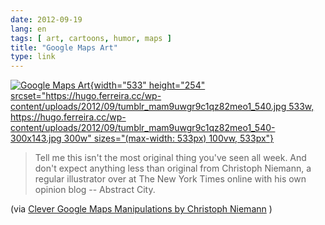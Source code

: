 ```yaml
---
date: 2012-09-19
lang: en
tags: [ art, cartoons, humor, maps ]
title: "Google Maps Art"
type: link
---
```


[![Google Maps
Art](https://hugo.ferreira.cc/wp-content/uploads/2012/09/tumblr_mam9uwgr9c1qz82meo1_540.jpg){width="533"
height="254"
srcset="https://hugo.ferreira.cc/wp-content/uploads/2012/09/tumblr_mam9uwgr9c1qz82meo1_540.jpg 533w, https://hugo.ferreira.cc/wp-content/uploads/2012/09/tumblr_mam9uwgr9c1qz82meo1_540-300x143.jpg 300w"
sizes="(max-width: 533px) 100vw, 533px"}](https://hugo.ferreira.cc/wp-content/uploads/2012/09/tumblr_mam9uwgr9c1qz82meo1_540.jpg)

> Tell me this isn't the most original thing you've seen all week. And
> don't expect anything less than original from Christoph Niemann, a
> regular illustrator over at The New York Times online with his own
> opinion blog -- Abstract City.

(via [Clever Google Maps Manipulations by Christoph
Niemann](http://abduzeedo.com/clever-google-maps-manipulations-christoph-niemann)
)

